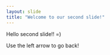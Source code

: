 ```yaml
---
layout: slide
title: "Welcome to our second slide!"
---
```

Hello second slide!! =)

Use the left arrow to go back!
